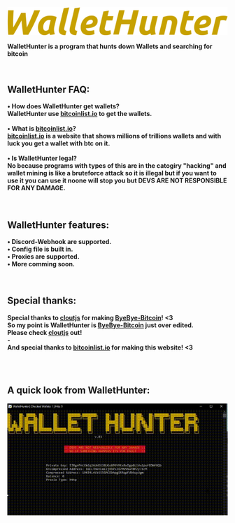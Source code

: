<img src="./images/logo.png"/>
<b></br>


WalletHunter is a program that hunts down Wallets and searching for bitcoin

<b></br>

<h2>WalletHunter FAQ:</h2>
<b> • How does WalletHunter get wallets?</br>
<b> WalletHunter use <a href="https://bitcoinlist.io/">bitcoinlist.io</a> to get the wallets.</br>
<b></br>
<b> • What is <a href="https://bitcoinlist.io/">bitcoinlist.io</a>?</br>
<b><a href="https://bitcoinlist.io/">bitcoinlist.io</a> is a website that shows millions of trillions wallets and with luck you get a wallet with btc on it.</br>
<b></br>
<b> • Is WalletHunter legal? </br>
<b>No because programs with types of this are in the catogiry "hacking" and wallet mining is like a bruteforce attack so it is illegal but if you want to use it you can use it noone will stop you but DEVS ARE NOT RESPONSIBLE FOR ANY DAMAGE.</br>
<b></br>
<b></br>
<h2>WalletHunter features:</h2>
<b> • Discord-Webhook are supported.</br>
<b> • Config file is built in.</br>
<b> • Proxies are supported. </br>
<b> • More comming soon.</br>
<b></br>
<b></br>
<h2>Special thanks:</h2>
<b>Special thanks to <a href="https://github.com/cloutjs">cloutjs</a> for making <a href="https://github.com/cloutjs/ByeBye-Bitcoin">ByeBye-Bitcoin</a>! <3</br>
<b>So my point is WalletHunter is <a href="https://github.com/cloutjs/ByeBye-Bitcoin">ByeBye-Bitcoin</a> just over edited. </br>
<b>Please check <a href="https://github.com/cloutjs">cloutjs</a> out!</br>
  <b>-</br>
<b>And special thanks to <a href="https://bitcoinlist.io/">bitcoinlist.io</a> for making this website! <3</br>

<b></br>
<b></br>
<h2>A quick look from WalletHunter:</h2>
<img src="./images/video.gif"/>
